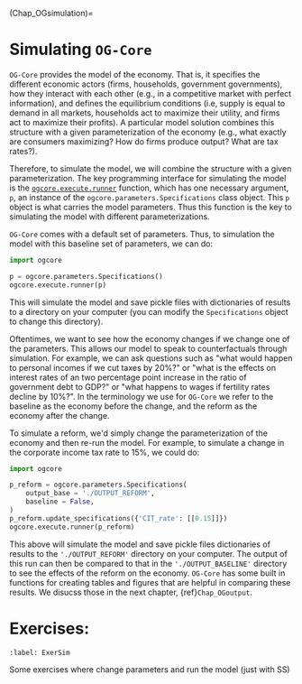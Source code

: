 (Chap_OGsimulation)=

# Simulating `OG-Core`

`OG-Core` provides the model of the economy. That is, it specifies the different economic actors (firms, households, government governments), how they interact with each other (e.g., in a competitive market with perfect information), and defines the equilibrium conditions (i.e, supply is equal to demand in all markets, households act to maximize their utility, and firms act to maximize their profits).  A particular model solution combines this structure with a given parameterization of the economy (e.g., what exactly are consumers maximizing?  How do firms produce output? What are tax rates?).

Therefore, to simulate the model, we will combine the structure with a given parameterization.  The key programming interface for simulating the model is the [`ogcore.execute.runner`](https://pslmodels.github.io/OG-Core/content/api/execute.html) function, which has one necessary argument, `p`, an instance of the `ogcore.parameters.Specifications` class object.  This `p` object is what carries the model parameters.  Thus this function is the key to simulating the model with different parameterizations.

`OG-Core` comes with a default set of parameters.  Thus, to simulation the model with this baseline set of parameters, we can do:

```python
import ogcore

p = ogcore.parameters.Specifications()
ogcore.execute.runner(p)

```

This will simulate the model and save pickle files with dictionaries of results to a directory on your computer (you can modify the `Specifications` object to change this directory).

Oftentimes, we want to see how the economy changes if we change one of the parameters. This allows our model to speak to counterfactuals through simulation. For example, we can ask questions such as "what would happen to personal incomes if we cut taxes by 20%?" or "what is the effects on interest rates of an two percentage point increase in the ratio of government debt to GDP?" or "what happens to wages if fertility rates decline by 10%?".  In the terminology we use for `OG-Core` we refer to the baseline as the economy before the change, and the reform as the economy after the change.

To simulate a reform, we'd simply change the parameterization of the economy and then re-run the model.  For example, to simulate a change in the corporate income tax rate to 15%, we could do:

```python
import ogcore

p_reform = ogcore.parameters.Specifications(
    output_base = './OUTPUT_REFORM',
    baseline = False,
)
p_reform.update_specifications({'CIT_rate': [[0.15]]})
ogcore.execute.runner(p_reform)

```

This above will simulate the model and save pickle files dictionaries of results to the `'./OUTPUT_REFORM'` directory on your computer.  The output of this run can then be compared to that in the `'./OUTPUT_BASELINE'` directory to see the effects of the reform on the economy.  `OG-Core` has some built in functions for creating tables and figures that are helpful in comparing these results.  We disucss those in the next chapter, {ref}`Chap_OGoutput`.

# Exercises:

```{exercise-start}
:label: ExerSim
```
Some exercises where change parameters and run the model (just with SS)
```{exercise-end}
```